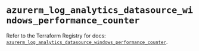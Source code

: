 # `azurerm_log_analytics_datasource_windows_performance_counter`

Refer to the Terraform Registry for docs: [`azurerm_log_analytics_datasource_windows_performance_counter`](https://registry.terraform.io/providers/hashicorp/azurerm/3.95.0/docs/resources/log_analytics_datasource_windows_performance_counter).

